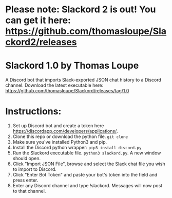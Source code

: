 # Please note: Slackord 2 is out! You can get it here: https://github.com/thomasloupe/Slackord2/releases
# Slackord 1.0 by Thomas Loupe

A Discord bot that imports Slack-exported JSON chat history to a Discord channel.
Download the latest executable here: https://github.com/thomasloupe/Slackord/releases/tag/1.0

# Instructions:

1. Set up Discord bot and create a token here https://discordapp.com/developers/applications/.
1. Clone this repo or download the python file. `git clone `
1. Make sure you've installed Python3 and pip.
1. Install the Discord python wrapper: `pip3 install discord.py`
1. Run the Slackord executable file. `python3 slackord.py`. A new window should open.
1. Click "Import JSON File", browse and select the Slack chat file you wish to import to Discord.
1. Click "Enter Bot Token" and paste your bot's token into the field and press enter.
1. Enter any Discord channel and type !slackord. Messages will now post to that channel.
